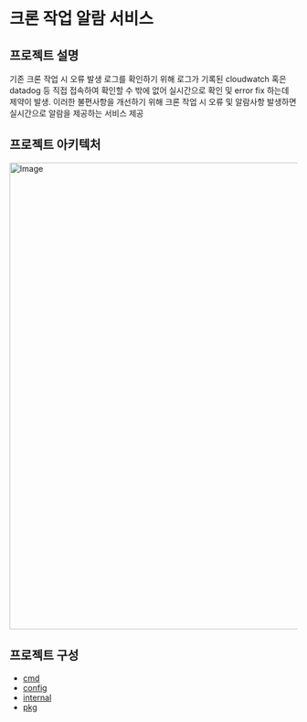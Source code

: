 # 크론 작업 알람 서비스

## 프로젝트 설명
기존 크론 작업 시 오류 발생 로그를 확인하기 위해 로그가 기록된 cloudwatch 혹은 datadog 등 직접 접속하여 확인할 수 밖에 없어 실시간으로 확인 및 error fix 하는데 제약이 발생. 
이러한 불편사항을 개선하기 위해 크론 작업 시 오류 및 알람사항 발생하면 실시간으로 알람을 제공하는 서비스 제공

## 프로젝트 아키텍처
<img width="817" alt="Image" src="https://github.com/user-attachments/assets/9310d2fb-cb8b-43c5-bb1c-f0b6f6448c6b" />

## 프로젝트 구성

* [cmd](https://github.com/PARKNAMSU/cron-alarm-server/tree/main/app/cmd)
* [config](https://github.com/PARKNAMSU/cron-alarm-server/tree/main/app/config)
* [internal](https://github.com/PARKNAMSU/cron-alarm-server/tree/main/app/internal)
* [pkg](https://github.com/PARKNAMSU/cron-alarm-server/tree/main/app/pkg)
